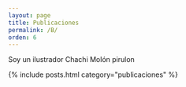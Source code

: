 ```yaml
---
layout: page
title: Publicaciones
permalink: /B/
orden: 6
---
```


Soy un ilustrador Chachi Molón pirulon

{% include posts.html category="publicaciones" %}

